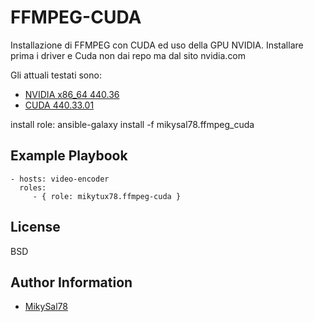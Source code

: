 FFMPEG-CUDA
=========

Installazione di FFMPEG con CUDA ed uso della GPU NVIDIA.
Installare prima i driver e Cuda non dai repo ma dal sito nvidia.com

Gli attuali testati sono:
- [NVIDIA x86_64 440.36](http://it.download.nvidia.com/XFree86/Linux-x86_64/440.36/NVIDIA-Linux-x86_64-440.36.run)
- [CUDA 440.33.01](http://developer.download.nvidia.com/compute/cuda/10.2/Prod/local_installers/cuda_10.2.89_440.33.01_linux.run)

install role:
ansible-galaxy install -f mikysal78.ffmpeg_cuda

Example Playbook
----------------

    - hosts: video-encoder
      roles:
         - { role: mikytux78.ffmpeg-cuda }


License
-------

BSD

Author Information
------------------

- [MikySal78](https://github.com/mikysal78)
